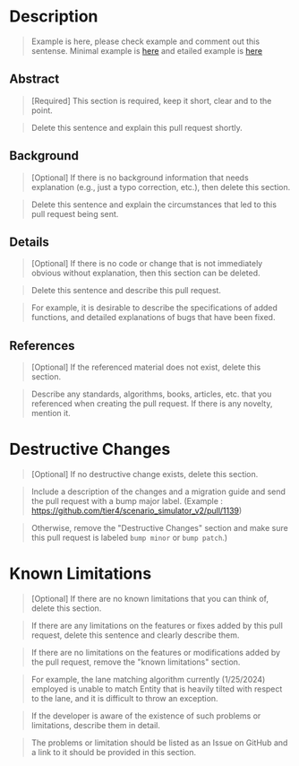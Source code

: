 # Description

> Example is here, please check example and comment out this sentense. Minimal example is [here](pull_request_samples/example_simple.md) and etailed example is [here](pull_request_samples/example_detail.md)

## Abstract

> [Required] This section is required, keep it short, clear and to the point.

> Delete this sentence and explain this pull request shortly.

## Background

> [Optional] If there is no background information that needs explanation (e.g., just a typo correction, etc.), then delete this section.

> Delete this sentence and explain the circumstances that led to this pull request being sent.

## Details

> [Optional] If there is no code or change that is not immediately obvious without explanation, then this section can be deleted.

> Delete this sentence and describe this pull request.

> For example, it is desirable to describe the specifications of added functions, and detailed explanations of bugs that have been fixed.

## References

> [Optional] If the referenced material does not exist, delete this section.

> Describe any standards, algorithms, books, articles, etc. that you referenced when creating the pull request. If there is any novelty, mention it.

# Destructive Changes

> [Optional] If no destructive change exists, delete this section.

> Include a description of the changes and a migration guide and send the pull request with a bump major label. (Example : https://github.com/tier4/scenario_simulator_v2/pull/1139)

> Otherwise, remove the "Destructive Changes" section and make sure this pull request is labeled `bump minor` or `bump patch`.)

# Known Limitations

> [Optional] If there are no known limitations that you can think of, delete this section.

> If there are any limitations on the features or fixes added by this pull request, delete this sentence and clearly describe them.

> If there are no limitations on the features or modifications added by the pull request, remove the "known limitations" section.

> For example, the lane matching algorithm currently (1/25/2024) employed is unable to match Entity that is heavily tilted with respect to the lane, and it is difficult to throw an exception.

> If the developer is aware of the existence of such problems or limitations, describe them in detail.

> The problems or limitation should be listed as an Issue on GitHub and a link to it should be provided in this section.
